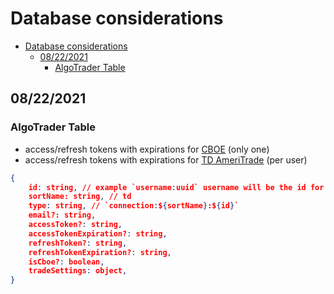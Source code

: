 # Database considerations

- [Database considerations](#database-considerations)
  - [08/22/2021](#08222021)
    - [AlgoTrader Table](#algotrader-table)

## 08/22/2021

### AlgoTrader Table

- access/refresh tokens with expirations for [CBOE](https://www.livevol.com/apis/technical-reference?m=reference) (only one)
- access/refresh tokens with expirations for [TD AmeriTrade](https://developer.tdameritrade.com/authentication/apis/post/token-0) (per user)

```json
{
    id: string, // example `username:uuid` username will be the id for all things associated with that user like connections
    sortName: string, // td
    type: string, // `connection:${sortName}:${id}`
    email?: string,
    accessToken?: string,
    accessTokenExpiration?: string,
    refreshToken?: string,
    refreshTokenExpiration?: string,
    isCboe?: boolean,
    tradeSettings: object,
}
```
